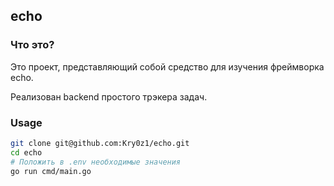 ## echo
### Что это?
Это проект, представляющий собой средство для изучения фреймворка echo.

Реализован backend простого трэкера задач.

### Usage
```bash
git clone git@github.com:Kry0z1/echo.git
cd echo
# Положить в .env необходимые значения
go run cmd/main.go
```